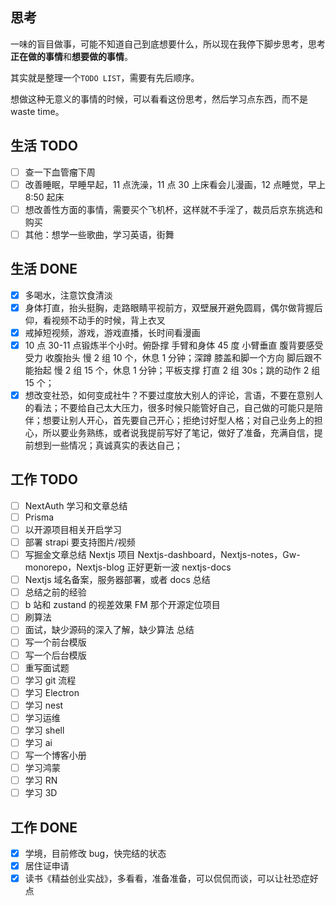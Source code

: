 ## 思考

一味的盲目做事，可能不知道自己到底想要什么，所以现在我停下脚步思考，思考**正在做的事情**和**想要做的事情**。

其实就是整理一个`TODO LIST`，需要有先后顺序。

想做这种无意义的事情的时候，可以看看这份思考，然后学习点东西，而不是 waste time。

## 生活 TODO

- [ ] 查一下血管瘤下周
- [ ] 改善睡眠，早睡早起，11 点洗澡，11 点 30 上床看会儿漫画，12 点睡觉，早上 8:50 起床
- [ ] 想改善性方面的事情，需要买个飞机杯，这样就不手淫了，裁员后京东挑选和购买
- [ ] 其他：想学一些歌曲，学习英语，街舞

## 生活 DONE

- [x] 多喝水，注意饮食清淡
- [x] 身体打直，抬头挺胸，走路眼睛平视前方，双壁展开避免圆肩，偶尔做背握后仰，看视频不动手的时候，背上衣叉
- [x] 戒掉短视频，游戏，游戏直播，长时间看漫画
- [x] 10 点 30-11 点锻炼半个小时。俯卧撑 手臂和身体 45 度 小臂垂直 腹背要感受受力 收腹抬头 慢 2 组 10 个，休息 1 分钟；深蹲 膝盖和脚一个方向 脚后跟不能抬起 慢 2 组 15 个，休息 1 分钟；平板支撑 打直 2 组 30s；跳的动作 2 组 15 个；
- [x] 想改变社恐，如何变成社牛？不要过度放大别人的评论，言语，不要在意别人的看法；不要给自己太大压力，很多时候只能管好自己，自己做的可能只是陪伴；想要让别人开心，首先要自己开心；拒绝讨好型人格；对自己业务上的担心，所以要业务熟练，或者说我提前写好了笔记，做好了准备，充满自信，提前想到一些情况；真诚真实的表达自己；

## 工作 TODO

- [ ] NextAuth 学习和文章总结
- [ ] Prisma
- [ ] 以开源项目相关开启学习
- [ ] 部署 strapi 要支持图片/视频
- [ ] 写掘金文章总结 Nextjs 项目 Nextjs-dashboard，Nextjs-notes，Gw-monorepo，Nextjs-blog 正好更新一波 nextjs-docs
- [ ] Nextjs 域名备案，服务器部署，或者 docs 总结
- [ ] 总结之前的经验
- [ ] b 站和 zustand 的视差效果 FM 那个开源定位项目
- [ ] 刷算法
- [ ] 面试，缺少源码的深入了解，缺少算法 总结
- [ ] 写一个前台模版
- [ ] 写一个后台模版
- [ ] 重写面试题
- [ ] 学习 git 流程
- [ ] 学习 Electron
- [ ] 学习 nest
- [ ] 学习运维
- [ ] 学习 shell
- [ ] 学习 ai
- [ ] 写一个博客小册
- [ ] 学习鸿蒙
- [ ] 学习 RN
- [ ] 学习 3D

## 工作 DONE

- [x] 学境，目前修改 bug，快完结的状态
- [x] 居住证申请
- [x] 读书《精益创业实战》，多看看，准备准备，可以侃侃而谈，可以让社恐症好点
